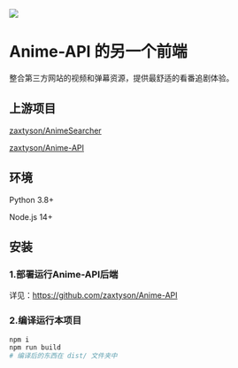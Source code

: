 ![](https://img13.360buyimg.com/ddimg/jfs/t1/205745/14/9115/20329/615687afEea688721/d6bd9d3b6a498ef7.png)

# Anime-API 的另一个前端

整合第三方网站的视频和弹幕资源，提供最舒适的看番追剧体验。

## 上游项目

[zaxtyson/AnimeSearcher](https://github.com/zaxtyson/AnimeSearcher)

[zaxtyson/Anime-API](https://github.com/zaxtyson/Anime-API)

## 环境

Python 3.8+

Node.js 14+

## 安装

### 1.部署运行Anime-API后端

详见：<https://github.com/zaxtyson/Anime-API>

### 2.编译运行本项目

```bash
npm i
npm run build
# 编译后的东西在 dist/ 文件夹中
```

